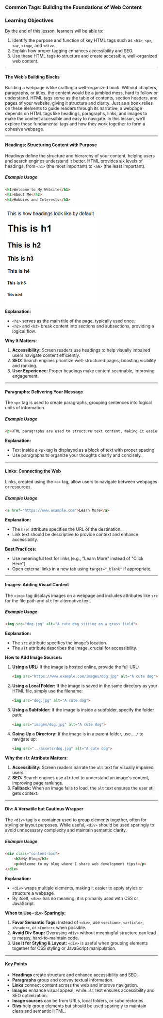 ### **Common Tags: Building the Foundations of Web Content**

### **Learning Objectives**  
By the end of this lesson, learners will be able to:  

1. Identify the purpose and function of key HTML tags such as `<h1>`, `<p>`, `<a>`, `<img>`, and `<div>`.  
2. Explain how proper tagging enhances accessibility and SEO.  
3. Use these HTML tags to structure and create accessible, well-organized web content.

---

#### **The Web’s Building Blocks**  
Building a webpage is like crafting a well-organized book. Without chapters, paragraphs, or titles, the content would be a jumbled mess, hard to follow or understand. HTML tags serve as the table of contents, section headers, and pages of your website, giving it structure and clarity. Just as a book relies on these elements to guide readers through its narrative, a webpage depends on HTML tags like headings, paragraphs, links, and images to make the content accessible and easy to navigate. In this lesson, we’ll explore these fundamental tags and how they work together to form a cohesive webpage.

---

#### **Headings: Structuring Content with Purpose**  
Headings define the structure and hierarchy of your content, helping users and search engines understand it better. HTML provides six levels of headings, from `<h1>` (the most important) to `<h6>` (the least important).  

##### **Example Usage**  
```html
<h1>Welcome to My Website</h1>
<h2>About Me</h2>
<h3>Hobbies and Interests</h3>
```

<img src="./Assets/heading_actual.png" alt="actual heading">

**Explanation:**  
- `<h1>` serves as the main title of the page, typically used once.  
- `<h2>` and `<h3>` break content into sections and subsections, providing a logical flow.  

**Why It Matters:**  
1. **Accessibility:** Screen readers use headings to help visually impaired users navigate content efficiently.  
2. **SEO:** Search engines prioritize well-structured pages, boosting visibility and ranking.  
3. **User Experience:** Proper headings make content scannable, improving engagement.  

---

#### **Paragraphs: Delivering Your Message**  
The `<p>` tag is used to create paragraphs, grouping sentences into logical units of information.  

##### **Example Usage**  
```html
<p>HTML paragraphs are used to structure text content, making it easier to read and understand.</p>
```

**Explanation:**  
- Text inside a `<p>` tag is displayed as a block of text with proper spacing.  
- Use paragraphs to organize your thoughts clearly and concisely.  

---

#### **Links: Connecting the Web**  
Links, created using the `<a>` tag, allow users to navigate between webpages or resources.  

##### **Example Usage**  
```html
<a href="https://www.example.com">Learn More</a>
```

**Explanation:**  
- The `href` attribute specifies the URL of the destination.  
- Link text should be descriptive to provide context and enhance accessibility.  

**Best Practices:**  
- Use meaningful text for links (e.g., "Learn More" instead of "Click Here").  
- Open external links in a new tab using `target="_blank"` if appropriate.

---

#### **Images: Adding Visual Context**  
The `<img>` tag displays images on a webpage and includes attributes like `src` for the file path and `alt` for alternative text.  

##### **Example Usage**  
```html
<img src="dog.jpg" alt="A cute dog sitting on a grass field">
```

**Explanation:**  
- The `src` attribute specifies the image’s location.  
- The `alt` attribute describes the image, crucial for accessibility.  

**How to Add Image Sources:**  
1. **Using a URL:** If the image is hosted online, provide the full URL:  
   ```html
   <img src="https://www.example.com/images/dog.jpg" alt="A cute dog">
   ```
2. **Using a Local Folder:** If the image is saved in the same directory as your HTML file, simply use the filename:  
   ```html
   <img src="dog.jpg" alt="A cute dog">
   ```
3. **Using a Subfolder:** If the image is inside a subfolder, specify the folder path:  
   ```html
   <img src="images/dog.jpg" alt="A cute dog">
   ```
4. **Going Up a Directory:** If the image is in a parent folder, use `../` to navigate up:  
   ```html
   <img src="../assets/dog.jpg" alt="A cute dog">
   ```

**Why the `alt` Attribute Matters:**  
1. **Accessibility:** Screen readers narrate the `alt` text for visually impaired users.  
2. **SEO:** Search engines use `alt` text to understand an image's content, improving page rankings.  
3. **Fallback:** When an image fails to load, the `alt` text ensures the user still gets context.

---

#### **Div: A Versatile but Cautious Wrapper**  
The `<div>` tag is a container used to group elements together, often for styling or layout purposes. While useful, `<div>` should be used sparingly to avoid unnecessary complexity and maintain semantic clarity. 

##### **Example Usage**  
```html
<div class="content-box">
    <h2>My Blog</h2>
    <p>Welcome to my blog where I share web development tips!</p>
</div>
```

**Explanation:**  
- `<div>` wraps multiple elements, making it easier to apply styles or structure a webpage.  
- By itself, `<div>` has no meaning; it is primarily used with CSS or JavaScript.  

**When to Use `<div>` Sparingly:**  
1. **Favor Semantic Tags:** Instead of `<div>`, use `<section>`, `<article>`, `<header>`, or `<footer>` when possible.  
2. **Avoid Div Soup:** Overusing `<div>` without meaningful structure can lead to messy, hard-to-maintain code.  
3. **Use It for Styling & Layout:** `<div>` is useful when grouping elements together for CSS styling or JavaScript manipulation.  

---

#### **Key Points**  
- **Headings** create structure and enhance accessibility and SEO.  
- **Paragraphs** group and convey textual information.  
- **Links** connect content across the web and improve navigation.  
- **Images** enhance visual appeal, while `alt` text ensures accessibility and SEO optimization.  
- **Image sources** can be from URLs, local folders, or subdirectories.  
- **Divs** help group elements but should be used sparingly to maintain clean and semantic HTML.

